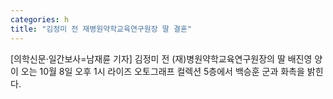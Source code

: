```yaml
---
categories: h
title: "김정미 전 재병원약학교육연구원장 딸 결혼"
---
```

[의학신문·일간보사=남재륜 기자] 김정미 전 (재)병원약학교육연구원장의 딸 배진영 양이 오는 10월 8일 오후 1시 라이즈 오토그래프 컬렉션 5층에서 백승훈 군과 화촉을 밝힌다.